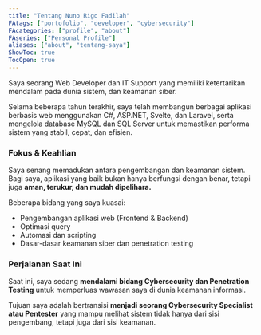 ```yaml
---
title: "Tentang Nuno Rigo Fadilah"
FAtags: ["portofolio", "developer", "cybersecurity"]
FAcategories: ["profile", "about"]
FAseries: ["Personal Profile"]
aliases: ["about", "tentang-saya"]
ShowToc: true
TocOpen: true
---
```


Saya seorang Web Developer dan IT Support yang memiliki ketertarikan mendalam pada dunia sistem, dan keamanan siber.

Selama beberapa tahun terakhir, saya telah membangun berbagai aplikasi berbasis web menggunakan C#, ASP.NET, Svelte, dan Laravel, serta mengelola database MySQL dan SQL Server untuk memastikan performa sistem yang stabil, cepat, dan efisien.

### Fokus & Keahlian
Saya senang memadukan antara pengembangan dan keamanan sistem. Bagi saya, aplikasi yang baik bukan hanya berfungsi dengan benar, tetapi juga **aman, terukur, dan mudah dipelihara.**

Beberapa bidang yang saya kuasai:
- Pengembangan aplikasi web (Frontend & Backend)
- Optimasi query
- Automasi dan scripting
- Dasar-dasar keamanan siber dan penetration testing

### Perjalanan Saat Ini
Saat ini, saya sedang **mendalami bidang Cybersecurity dan Penetration Testing** untuk memperluas wawasan saya di dunia keamanan informasi.

Tujuan saya adalah bertransisi **menjadi seorang Cybersecurity Specialist atau Pentester** yang mampu melihat sistem tidak hanya dari sisi pengembang, tetapi juga dari sisi keamanan.
